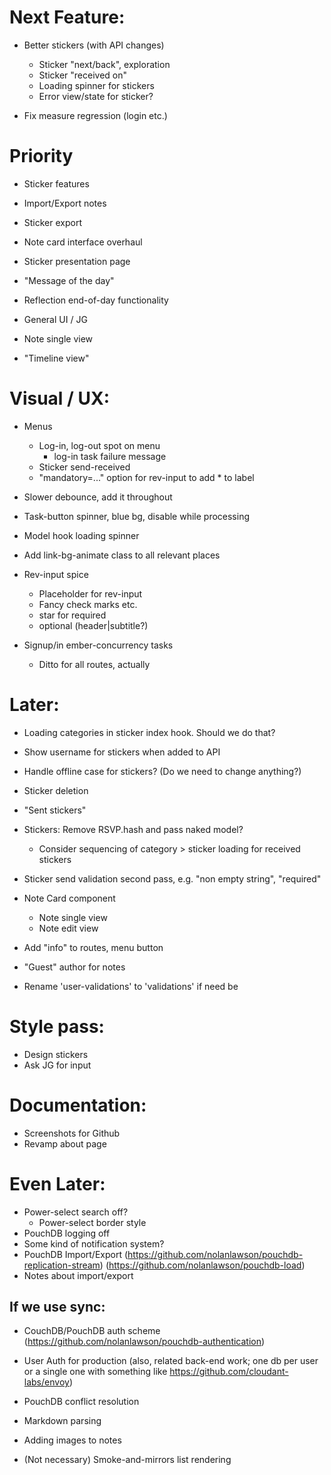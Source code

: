 # Next Feature:
- Better stickers (with API changes)
  - Sticker "next/back", exploration
  - Sticker "received on"
  - Loading spinner for stickers
  - Error view/state for sticker?

- Fix measure regression (login etc.)

# Priority
- Sticker features
- Import/Export notes
- Sticker export
- Note card interface overhaul
- Sticker presentation page
- "Message of the day"
- Reflection end-of-day functionality

- General UI / JG
- Note single view
- "Timeline view"

# Visual / UX:
- Menus
  - Log-in, log-out spot on menu
    - log-in task failure message
  - Sticker send-received
  - "mandatory=..." option for rev-input to add * to label
- Slower debounce, add it throughout
- Task-button spinner, blue bg, disable while processing
- Model hook loading spinner
- Add link-bg-animate class to all relevant places

- Rev-input spice
  - Placeholder for rev-input
  - Fancy check marks etc.
  - star for required
  - optional (header|subtitle?)

- Signup/in ember-concurrency tasks
  - Ditto for all routes, actually

# Later:
- Loading categories in sticker index hook. Should we do that?
- Show username for stickers when added to API

- Handle offline case for stickers? (Do we need to change anything?)
- Sticker deletion
- "Sent stickers"

- Stickers: Remove RSVP.hash and pass naked model?
  - Consider sequencing of category > sticker loading for received stickers
- Sticker send validation second pass, e.g. "non empty string", "required"

- Note Card component
  - Note single view
  - Note edit view
- Add "info" to routes, menu button
- "Guest" author for notes
- Rename 'user-validations' to 'validations' if need be

# Style pass:
- Design stickers
- Ask JG for input

# Documentation:
- Screenshots for Github
- Revamp about page

# Even Later:
- Power-select search off?
  - Power-select border style
- PouchDB logging off
- Some kind of notification system?
- PouchDB Import/Export
    (https://github.com/nolanlawson/pouchdb-replication-stream)
    (https://github.com/nolanlawson/pouchdb-load)
- Notes about import/export

## If we use sync:
- CouchDB/PouchDB auth scheme
  (https://github.com/nolanlawson/pouchdb-authentication)
- User Auth for production
  (also, related back-end work; one db per user or a single one with something like https://github.com/cloudant-labs/envoy)
- PouchDB conflict resolution

- Markdown parsing
- Adding images to notes
- (Not necessary) Smoke-and-mirrors list rendering

